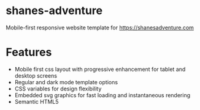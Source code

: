 # shanes-adventure

Mobile-first responsive website template for https://shanesadventure.com

# Features
* Mobile first css layout with progressive enhancement for tablet and desktop screens
* Regular and dark mode template options
* CSS variables for design flexibility
* Embedded svg graphics for fast loading and instantaneous rendering
* Semantic HTML5
